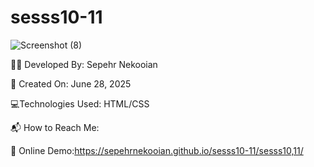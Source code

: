 # sesss10-11

![Screenshot (8)](https://github.com/user-attachments/assets/2fded13a-1b6e-4de6-852b-532c0b9225bf)

👨‍💻 Developed By: Sepehr Nekooian

📅 Created On: June 28, 2025

💻Technologies Used: HTML/CSS 

📬 How to Reach Me:

🔗 Online Demo:https://sepehrnekooian.github.io/sesss10-11/sesss10,11/

